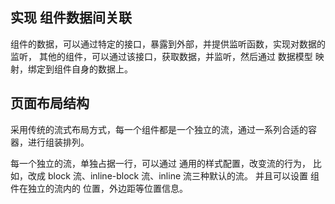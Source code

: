 ## 实现 组件数据间关联

组件的数据，可以通过特定的接口，暴露到外部，并提供监听函数，实现对数据的监听，
其他的组件，可以通过该接口，获取数据，并监听，然后通过 数据模型 映射，绑定到组件自身的数据上。

## 页面布局结构

采用传统的流式布局方式，每一个组件都是一个独立的流，通过一系列合适的容器，进行组装排列。

每一个独立的流，单独占据一行，可以通过 通用的样式配置，改变流的行为，
比如，改成 block 流、inline-block 流、inline 流三种默认的流。
并且可以设置 组件在独立的流内的 位置，外边距等位置信息。
